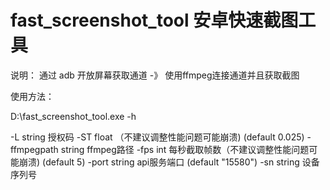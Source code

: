 # fast_screenshot_tool 安卓快速截图工具

说明：
通过 adb 开放屏幕获取通道 -》 使用ffmpeg连接通道并且获取截图

使用方法：

D:\fast_screenshot_tool.exe -h

  -L string
        授权码
  -ST float
        （不建议调整性能问题可能崩溃) (default 0.025)
  -ffmpegpath string
        ffmpeg路径
  -fps int
        每秒截取帧数（不建议调整性能问题可能崩溃) (default 5)
  -port string
        api服务端口 (default "15580")
  -sn string
        设备序列号
